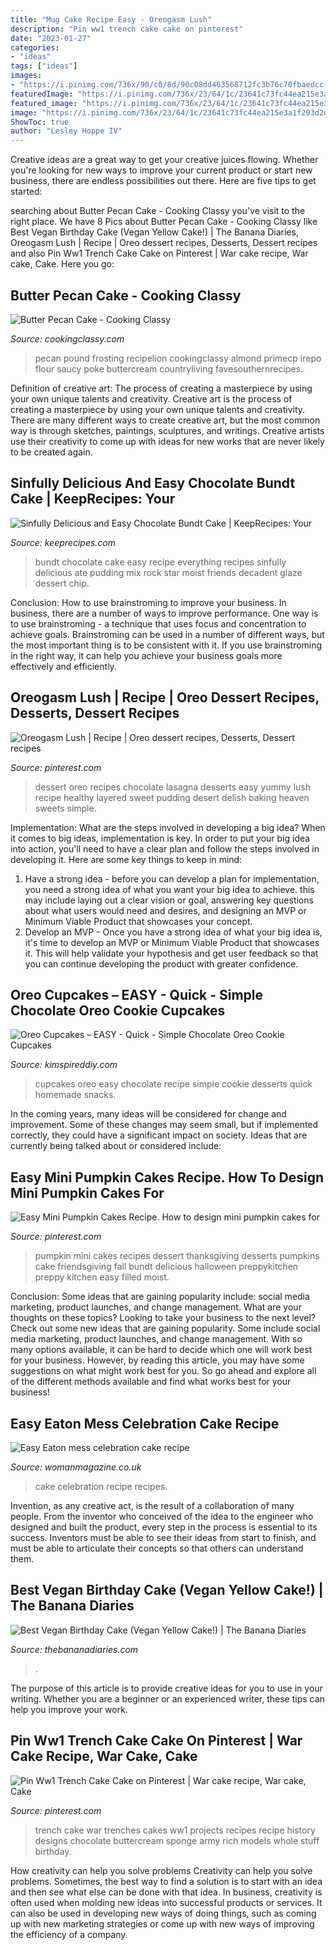 ```yaml
---
title: "Mug Cake Recipe Easy - Oreogasm Lush"
description: "Pin ww1 trench cake cake on pinterest"
date: "2023-01-27"
categories:
- "ideas"
tags: ["ideas"]
images:
- "https://i.pinimg.com/736x/90/c0/8d/90c08dd463568712fc3b76c70fbaedcc--trench-projects.jpg"
featuredImage: "https://i.pinimg.com/736x/23/64/1c/23641c73fc44ea215e3a1f293d2dea18.jpg"
featured_image: "https://i.pinimg.com/736x/23/64/1c/23641c73fc44ea215e3a1f293d2dea18.jpg"
image: "https://i.pinimg.com/736x/23/64/1c/23641c73fc44ea215e3a1f293d2dea18.jpg"
ShowToc: true
author: "Lesley Hoppe IV"
---
```



Creative ideas are a great way to get your creative juices flowing. Whether you're looking for new ways to improve your current product or start new business, there are endless possibilities out there. Here are five tips to get started:

	

		
searching about Butter Pecan Cake - Cooking Classy you've visit to the right place. We have 8 Pics about Butter Pecan Cake - Cooking Classy like Best Vegan Birthday Cake (Vegan Yellow Cake!) | The Banana Diaries, Oreogasm Lush | Recipe | Oreo dessert recipes, Desserts, Dessert recipes and also Pin Ww1 Trench Cake Cake on Pinterest | War cake recipe, War cake, Cake. Here you go:
		
    
## Butter Pecan Cake - Cooking Classy

<img loading=lazy src="https://www.cookingclassy.com/wp-content/uploads/2015/11/butter_pecan_cake2.1.jpg" onerror="this.onerror=null;this.src='https://tse2.mm.bing.net/th?id=OIP.10E6bLB4lCXBQEMzzks6kQHaK9&amp;pid=15.1';" alt="Butter Pecan Cake - Cooking Classy">

_Source: cookingclassy.com_

>pecan pound frosting recipelion cookingclassy almond primecp irepo flour saucy poke buttercream countryliving favesouthernrecipes. 

	

Definition of creative art: The process of creating a masterpiece by using your own unique talents and creativity.
Creative art is the process of creating a masterpiece by using your own unique talents and creativity. There are many different ways to create creative art, but the most common way is through sketches, paintings, sculptures, and writings. Creative artists use their creativity to come up with ideas for new works that are never likely to be created again.

    
## Sinfully Delicious And Easy Chocolate Bundt Cake | KeepRecipes: Your

<img loading=lazy src="https://keeprecipes.com/sites/keeprecipes/files/13047_1423839731_0.jpg" onerror="this.onerror=null;this.src='https://tse4.mm.bing.net/th?id=OIP.lS-nnJmr7G9cTfN9_5W9IAHaKW&amp;pid=15.1';" alt="Sinfully Delicious and Easy Chocolate Bundt Cake | KeepRecipes: Your">

_Source: keeprecipes.com_

>bundt chocolate cake easy recipe everything recipes sinfully delicious ate pudding mix rock star moist friends decadent glaze dessert chip. 

	

Conclusion: How to use brainstroming to improve your business.
In business, there are a number of ways to improve performance. One way is to use brainstroming - a technique that uses focus and concentration to achieve goals. Brainstroming can be used in a number of different ways, but the most important thing is to be consistent with it. If you use brainstroming in the right way, it can help you achieve your business goals more effectively and efficiently.

    
## Oreogasm Lush | Recipe | Oreo Dessert Recipes, Desserts, Dessert Recipes

<img loading=lazy src="https://i.pinimg.com/736x/26/d4/eb/26d4ebf44814121367932b3ba6892eb9.jpg" onerror="this.onerror=null;this.src='https://tse4.mm.bing.net/th?id=OIP.ji6FlOb8RmoZG1gau_ozNAHaLG&amp;pid=15.1';" alt="Oreogasm Lush | Recipe | Oreo dessert recipes, Desserts, Dessert recipes">

_Source: pinterest.com_

>dessert oreo recipes chocolate lasagna desserts easy yummy lush recipe healthy layered sweet pudding desert delish baking heaven sweets simple. 

	

Implementation: What are the steps involved in developing a big idea?
When it comes to big ideas, implementation is key. In order to put your big idea into action, you'll need to have a clear plan and follow the steps involved in developing it. Here are some key things to keep in mind: 
1. Have a strong idea - before you can develop a plan for implementation, you need a strong idea of what you want your big idea to achieve. this may include laying out a clear vision or goal, answering key questions about what users would need and desires, and designing an MVP or Minimum Viable Product that showcases your concept. 
2. Develop an MVP - Once you have a strong idea of what your big idea is, it's time to develop an MVP or Minimum Viable Product that showcases it. This will help validate your hypothesis and get user feedback so that you can continue developing the product with greater confidence.

    
## Oreo Cupcakes – EASY - Quick - Simple Chocolate Oreo Cookie Cupcakes

<img loading=lazy src="https://kimspireddiy.com/wp-content/uploads/2020/04/oreo-cupcakes-1-1.jpg" onerror="this.onerror=null;this.src='https://tse1.mm.bing.net/th?id=OIP.E6yNk1r7lkxzGshCW4SZTQHaLH&amp;pid=15.1';" alt="Oreo Cupcakes – EASY - Quick - Simple Chocolate Oreo Cookie Cupcakes">

_Source: kimspireddiy.com_

>cupcakes oreo easy chocolate recipe simple cookie desserts quick homemade snacks. 

	

In the coming years, many ideas will be considered for change and improvement. Some of these changes may seem small, but if implemented correctly, they could have a significant impact on society. Ideas that are currently being talked about or considered include: 

    
## Easy Mini Pumpkin Cakes Recipe. How To Design Mini Pumpkin Cakes For

<img loading=lazy src="https://i.pinimg.com/736x/23/64/1c/23641c73fc44ea215e3a1f293d2dea18.jpg" onerror="this.onerror=null;this.src='https://tse1.mm.bing.net/th?id=OIP.Zsrf4RM9SEg03eh9cmbVFAHaKf&amp;pid=15.1';" alt="Easy Mini Pumpkin Cakes Recipe. How to design mini pumpkin cakes for">

_Source: pinterest.com_

>pumpkin mini cakes recipes dessert thanksgiving desserts pumpkins cake friendsgiving fall bundt delicious halloween preppykitchen preppy kitchen easy filled moist. 

	

Conclusion: Some ideas that are gaining popularity include: social media marketing, product launches, and change management. What are your thoughts on these topics?
Looking to take your business to the next level? Check out some new ideas that are gaining popularity. Some include social media marketing, product launches, and change management. With so many options available, it can be hard to decide which one will work best for your business. However, by reading this article, you may have some suggestions on what might work best for you. So go ahead and explore all of the different methods available and find what works best for your business!

    
## Easy Eaton Mess Celebration Cake Recipe

<img loading=lazy src="http://keyassets-p2.timeincuk.net/wp/prod/wp-content/uploads/sites/31/2015/07/Queens-Cake-featured.jpg" onerror="this.onerror=null;this.src='https://tse3.mm.bing.net/th?id=OIP.TFs0onsRoiwzX27WJ0NNIQHaLH&amp;pid=15.1';" alt="Easy Eaton mess celebration cake recipe">

_Source: womanmagazine.co.uk_

>cake celebration recipe recipes. 

	

Invention, as any creative act, is the result of a collaboration of many people. From the inventor who conceived of the idea to the engineer who designed and built the product, every step in the process is essential to its success. Inventors must be able to see their ideas from start to finish, and must be able to articulate their concepts so that others can understand them.

    
## Best Vegan Birthday Cake (Vegan Yellow Cake!) | The Banana Diaries

<img loading=lazy src="https://thebananadiaries.com/wp-content/uploads/2021/04/vegan-birthday-cake-yellow-cake_5289.jpg" onerror="this.onerror=null;this.src='https://tse4.mm.bing.net/th?id=OIP.WmI-AIZlpN7_l5o-KC7eeQHaLH&amp;pid=15.1';" alt="Best Vegan Birthday Cake (Vegan Yellow Cake!) | The Banana Diaries">

_Source: thebananadiaries.com_

>. 

	

The purpose of this article is to provide creative ideas for you to use in your writing. Whether you are a beginner or an experienced writer, these tips can help you improve your work.

    
## Pin Ww1 Trench Cake Cake On Pinterest | War Cake Recipe, War Cake, Cake

<img loading=lazy src="https://i.pinimg.com/736x/90/c0/8d/90c08dd463568712fc3b76c70fbaedcc--trench-projects.jpg" onerror="this.onerror=null;this.src='https://tse1.mm.bing.net/th?id=OIP.1DvXxqyu0Fi_ITy5rZGN0gHaFj&amp;pid=15.1';" alt="Pin Ww1 Trench Cake Cake on Pinterest | War cake recipe, War cake, Cake">

_Source: pinterest.com_

>trench cake war trenches cakes ww1 projects recipes recipe history designs chocolate buttercream sponge army rich models whole stuff birthday. 

	

How creativity can help you solve problems
Creativity can help you solve problems. Sometimes, the best way to find a solution is to start with an idea and then see what else can be done with that idea. In business, creativity is often used when molding new ideas into successful products or services. It can also be used in developing new ways of doing things, such as coming up with new marketing strategies or come up with new ways of improving the efficiency of a company.

